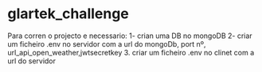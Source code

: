 # glartek_challenge

Para corren o projecto e necessario:
1- crian uma DB no mongoDB
2- criar um ficheiro .env no servidor com a url do mongoDb, port nº, url_api_open_weather,jwtsecretkey
3. criar um ficheiro .env no clinet  com a url do servidor
